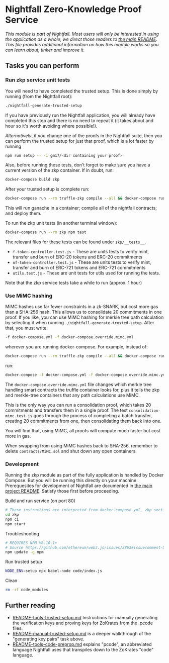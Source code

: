 # Nightfall Zero-Knowledge Proof Service

_This module is part of Nightfall. Most users will only be interested in using the application as a whole, we direct those readers to [the main README](../README.md). This file provides additional information on how this module works so you can learn about, tinker and improve it._

## Tasks you can perform

### Run zkp service unit tests

You will need to have completed the trusted setup. This is done simply by running (from the Nightfall root):

```sh
./nightfall-generate-trusted-setup
```

If you have previously run the Nightfall application, you will already have completed this step and there is no need to repeat it (it takes about and hour so it's worth avoiding where possible!).

_Alternatively_, if you change one of the proofs in the Nightfall suite, then you can perform the trusted setup for just that proof, which is a lot faster by running

```sh
npm run setup -- -i gm17/<dir containing your proof>
```

Also, before running these tests, don't forget to make sure you have a current version of the zkp container. If in doubt, run:

```sh
docker-compose build zkp
```

After your trusted setup is complete run:

```sh
docker-compose run --rm truffle-zkp compile --all && docker-compose run --rm truffle-zkp migrate --reset --network=default
```

This will run ganache in a container; compile all of the nightfall contracts; and deploy them.  

To run the zkp unit tests (in another terminal window):

```sh
docker-compose run --rm zkp npm test
```

The relevant files for these tests can be found under `zkp/__tests__`.

-   `f-token-controller.test.js` - These are units tests to verify mint, transfer and burn of ERC-20 tokens and ERC-20 commitments
-   `nf-token-controller.test.js` - These are units tests to verify mint, transfer and burn of ERC-721 tokens and ERC-721 commitments
-   `utils.test.js` - These are unit tests for utils used for running the tests.

Note that the zkp service tests take a while to run (approx. 1 hour)

### Use MiMC hashing

MiMC hashes use far fewer constraints in a zk-SNARK, but cost more gas than a SHA-256 hash. This allows us to consolidate 20 commitments in one proof. If you like, you can use MiMC hashing for merkle tree path calculation by selecting it when running `./nightfall-generate-trusted-setup`. After that, you must write:

```sh
-f docker-compose.yml -f docker-compose.override.mimc.yml
```
wherever you are running docker-compose. For example, instead of:

```sh
docker-compose run --rm truffle-zkp compile --all && docker-compose run --rm truffle-zkp migrate --reset --network=default
```

run:

```sh
docker-compose -f docker-compose.yml -f docker-compose.override.mimc.yml run --rm truffle-zkp compile --all && docker-compose -f docker-compose.yml -f docker-compose.override.mimc.yml run --rm truffle-zkp migrate --reset --network=default
```

The `docker-compose.override.mimc.yml` file changes which merkle tree handling smart contracts the truffle container looks for, plus it tells the zkp and merkle-tree containers that any path calculations use MiMC.

This is the only way you can run a consolidation proof, which takes 20 commitments and transfers them in a single proof. The test `consolidation-mimc.test.js` goes through the process of completing a batch transfer, creating 20 commitments from one, then consolidating them back into one.

You will find that, using MiMC, all proofs will compute much faster but cost more in gas.

When swapping from using MiMC hashes back to SHA-256, remember to delete `contracts/MiMC.sol` and shut down any open containers.

### Development

Running the zkp module as part of the fully application is handled by Docker Compose. But you will be running this directly on your machine. Prerequesites for development of Nightfall are documented in [the main project README](../README.md). Satisfy those first before proceeding.

Build and run service (on port 80)

```sh
# These instructions are interpreted from docker-compose.yml, zkp section, and the zkp Dockerfile
cd zkp
npm ci
npm start
```

Troubleshooting

```sh
# REQUIRES NPM V6.10.1+
# Source https://github.com/ethereum/web3.js/issues/2863#issuecomment-514226742
npm update -g npm
```

Run trusted setup

```sh
NODE_ENV=setup npx babel-node code/index.js
```

Clean

```sh
rm -rf node_modules
```

## Further reading

-   [README-tools-trusted-setup.md](code/README-tools-trusted-setup.md) Instructions for manually generating the verification keys and proving keys for ZoKrates from the .pcode files.
-   [README-manual-trusted-setup.md](code/README-manual-trusted-setup.md) is a deeper walkthrough of the "generating key pairs" task above.
-   [README-tools-code-preprop.md](code/README-tools-code-preprop.md) explains "pcode", an abbreviated language Nightfall uses that transpiles down to the ZoKrates "code" language.
